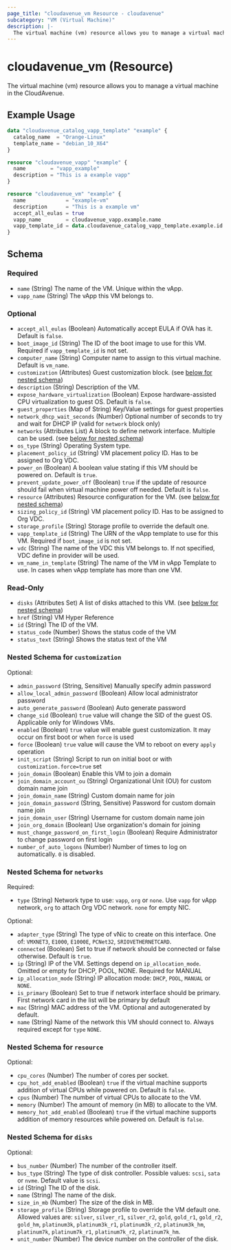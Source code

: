 ```yaml
---
page_title: "cloudavenue_vm Resource - cloudavenue"
subcategory: "VM (Virtual Machine)"
description: |-
  The virtual machine (vm) resource allows you to manage a virtual machine in the CloudAvenue.
---
```


# cloudavenue_vm (Resource)

The virtual machine (vm) resource allows you to manage a virtual machine in the CloudAvenue.

## Example Usage

```terraform
data "cloudavenue_catalog_vapp_template" "example" {
  catalog_name  = "Orange-Linux"
  template_name = "debian_10_X64"
}

resource "cloudavenue_vapp" "example" {
  name        = "vapp_example"
  description = "This is a example vapp"
}

resource "cloudavenue_vm" "example" {
  name             = "example-vm"
  description      = "This is a example vm"
  accept_all_eulas = true
  vapp_name        = cloudavenue_vapp.example.name
  vapp_template_id = data.cloudavenue_catalog_vapp_template.example.id
}
```

<!-- schema generated by tfplugindocs -->
## Schema

### Required

- `name` (String) The name of the VM. Unique within the vApp.
- `vapp_name` (String) The vApp this VM belongs to.

### Optional

- `accept_all_eulas` (Boolean) Automatically accept EULA if OVA has it. Default is `false`.
- `boot_image_id` (String) The ID of the boot image to use for this VM. Required if `vapp_template_id` is not set.
- `computer_name` (String) Computer name to assign to this virtual machine. Default is `vm_name`.
- `customization` (Attributes) Guest customization block. (see [below for nested schema](#nestedatt--customization))
- `description` (String) Description of the VM.
- `expose_hardware_virtualization` (Boolean) Expose hardware-assisted CPU virtualization to guest OS. Default is `false`.
- `guest_properties` (Map of String) Key/Value settings for guest properties
- `network_dhcp_wait_seconds` (Number) Optional number of seconds to try and wait for DHCP IP (valid for `network` block only)
- `networks` (Attributes List) A block to define network interface. Multiple can be used. (see [below for nested schema](#nestedatt--networks))
- `os_type` (String) Operating System type.
- `placement_policy_id` (String) VM placement policy ID. Has to be assigned to Org VDC.
- `power_on` (Boolean) A boolean value stating if this VM should be powered on. Default is `true`.
- `prevent_update_power_off` (Boolean) `true` if the update of resource should fail when virtual machine power off needed. Default is `false`.
- `resource` (Attributes) Resource configuration for the VM. (see [below for nested schema](#nestedatt--resource))
- `sizing_policy_id` (String) VM placement policy ID. Has to be assigned to Org VDC.
- `storage_profile` (String) Storage profile to override the default one.
- `vapp_template_id` (String) The URN of the vApp template to use for this VM. Required if `boot_image_id` is not set.
- `vdc` (String) The name of the VDC this VM belongs to. If not specified, VDC define in provider will be used.
- `vm_name_in_template` (String) The name of the VM in vApp Template to use. In cases when vApp template has more than one VM.

### Read-Only

- `disks` (Attributes Set) A list of disks attached to this VM. (see [below for nested schema](#nestedatt--disks))
- `href` (String) VM Hyper Reference
- `id` (String) The ID of the VM.
- `status_code` (Number) Shows the status code of the VM
- `status_text` (String) Shows the status text of the VM

<a id="nestedatt--customization"></a>
### Nested Schema for `customization`

Optional:

- `admin_password` (String, Sensitive) Manually specify admin password
- `allow_local_admin_password` (Boolean) Allow local administrator password
- `auto_generate_password` (Boolean) Auto generate password
- `change_sid` (Boolean) `true` value will change the SID of the guest OS. Applicable only for Windows VMs.
- `enabled` (Boolean) `true` value will enable guest customization. It may occur on first boot or when `force` is used
- `force` (Boolean) `true` value will cause the VM to reboot on every `apply` operation
- `init_script` (String) Script to run on initial boot or with `customization.force=true` set
- `join_domain` (Boolean) Enable this VM to join a domain
- `join_domain_account_ou` (String) Organizational Unit (OU) for custom domain name join
- `join_domain_name` (String) Custom domain name for join
- `join_domain_password` (String, Sensitive) Password for custom domain name join
- `join_domain_user` (String) Username for custom domain name join
- `join_org_domain` (Boolean) Use organization's domain for joining
- `must_change_password_on_first_login` (Boolean) Require Administrator to change password on first login
- `number_of_auto_logons` (Number) Number of times to log on automatically. `0` is disabled.


<a id="nestedatt--networks"></a>
### Nested Schema for `networks`

Required:

- `type` (String) Network type to use: `vapp`, `org` or `none`. Use `vapp` for vApp network, `org` to attach Org VDC network. `none` for empty NIC.

Optional:

- `adapter_type` (String) The type of vNic to create on this interface. One of: `VMXNET3`, `E1000`, `E1000E`, `PCNet32`, `SRIOVETHERNETCARD`.
- `connected` (Boolean) Set to true if network should be connected or false otherwise. Default is `true`.
- `ip` (String) IP of the VM. Settings depend on `ip_allocation_mode`. Omitted or empty for DHCP, POOL, NONE. Required for MANUAL
- `ip_allocation_mode` (String) IP allocation mode: `DHCP`, `POOL`, `MANUAL` or `NONE`.
- `is_primary` (Boolean) Set to true if network interface should be primary. First network card in the list will be primary by default
- `mac` (String) MAC address of the VM. Optional and autogenerated by default.
- `name` (String) Name of the network this VM should connect to. Always required except for `type` `NONE`.


<a id="nestedatt--resource"></a>
### Nested Schema for `resource`

Optional:

- `cpu_cores` (Number) The number of cores per socket.
- `cpu_hot_add_enabled` (Boolean) `true` if the virtual machine supports addition of virtual CPUs while powered on. Default is `false`.
- `cpus` (Number) The number of virtual CPUs to allocate to the VM.
- `memory` (Number) The amount of memory (in MB) to allocate to the VM.
- `memory_hot_add_enabled` (Boolean) `true` if the virtual machine supports addition of memory resources while powered on. Default is `false`.


<a id="nestedatt--disks"></a>
### Nested Schema for `disks`

Optional:

- `bus_number` (Number) The number of the controller itself.
- `bus_type` (String) The type of disk controller. Possible values: `scsi`, `sata` or `nvme`. Default value is `scsi`.
- `id` (String) The ID of the disk.
- `name` (String) The name of the disk.
- `size_in_mb` (Number) The size of the disk in MB.
- `storage_profile` (String) Storage profile to override the VM default one. Allowed values are: `silver`, `silver_r1`, `silver_r2`, `gold`, `gold_r1`, `gold_r2`, `gold_hm`, `platinum3k`, `platinum3k_r1`, `platinum3k_r2`, `platinum3k_hm`, `platinum7k`, `platinum7k_r1`, `platinum7k_r2`, `platinum7k_hm`.
- `unit_number` (Number) The device number on the controller of the disk.

